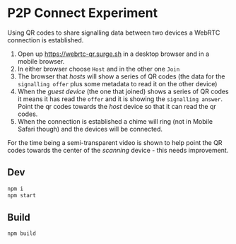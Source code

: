 # P2P Connect Experiment

Using QR codes to share signalling data between two devices a WebRTC connection is established.

1. Open up https://webrtc-qr.surge.sh in a desktop browser and in a mobile browser.
1. In either browser choose `Host` and in the other one `Join`
1. The browser that _hosts_ will show a series of QR codes (the data for the `signalling offer` plus some metadata to read it on the other device)
1. When the _guest device_ (the one that joined) shows a series of QR codes it means it has read the `offer` and it is showing the `signalling answer`. Point the qr codes towards the _host_ device so that it can read the qr codes.
1. When the connection is established a chime will ring (not in Mobile Safari though) and the devices will be connected.

For the time being a semi-transparent video is shown to help point the QR codes towards the center of the _scanning_ device - this needs improvement.


## Dev

```sh
npm i
npm start
```

## Build

```sh
npm build
```
